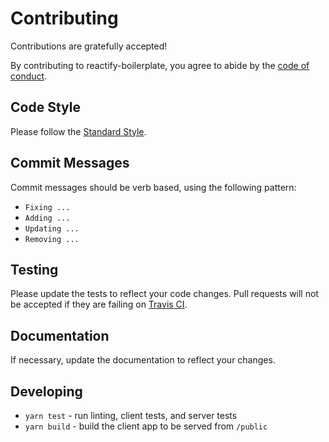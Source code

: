 # Contributing

Contributions are gratefully accepted!

By contributing to reactify-boilerplate, you agree to abide by the [code of conduct](https://github.com/mathiscode/reactify-boilerplate/blob/master/CODE_OF_CONDUCT.md).

## Code Style

Please follow the [Standard Style](https://standardjs.com/).

## Commit Messages

Commit messages should be verb based, using the following pattern:

- `Fixing ...`
- `Adding ...`
- `Updating ...`
- `Removing ...`

## Testing

Please update the tests to reflect your code changes. Pull requests will not be accepted if they are failing on [Travis CI](https://travis-ci.org/mathiscode/reactify-boilerplate).

## Documentation

If necessary, update the documentation to reflect your changes.

## Developing

- `yarn test` - run linting, client tests, and server tests
- `yarn build` - build the client app to be served from `/public`
